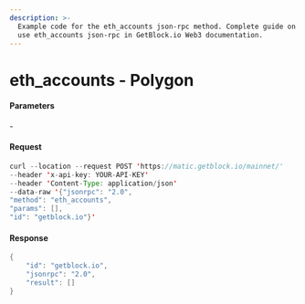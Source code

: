 ```yaml
---
description: >-
  Example code for the eth_accounts json-rpc method. Сomplete guide on how to
  use eth_accounts json-rpc in GetBlock.io Web3 documentation.
---
```


# eth\_accounts - Polygon

#### Parameters

\-

#### Request

```java
curl --location --request POST 'https://matic.getblock.io/mainnet/' 
--header 'x-api-key: YOUR-API-KEY' 
--header 'Content-Type: application/json' 
--data-raw '{"jsonrpc": "2.0",
"method": "eth_accounts",
"params": [],
"id": "getblock.io"}'
```

#### Response

```java
{
    "id": "getblock.io",
    "jsonrpc": "2.0",
    "result": []
}
```
